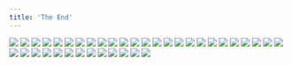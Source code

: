 ```yaml
---
title: 'The End'
---
```


![](vamp68.jpg)
![](vamp69.jpg)
![](vamp70.jpg)
![](vamp71.jpg)
![](vamp72.jpg)
![](vamp73.jpg)
![](vamp74.jpg)
![](vamp75.jpg)
![](vamp76.jpg)
![](vamp77.jpg)
![](vamp78.jpg)
![](vamp79.jpg)
![](vamp80.jpg)
![](vamp81.jpg)
![](vamp82.jpg)
![](vamp83.jpg)
![](vamp84.jpg)
![](vamp85.jpg)
![](vamp86.jpg)
![](vamp87.jpg)
![](vamp88.jpg)
![](vamp89.jpg)
![](vamp90.jpg)
![](vamp91.jpg)
![](vamp92.jpg)
![](vamp93.jpg)
![](vamp94.jpg)
![](vamp95.jpg)
![](vamp96.jpg)
![](vamp97.jpg)
![](vamp98.jpg)
![](vamp99.jpg)
![](vamp100.jpg)
![](vamp101.jpg)
![](vamp102.jpg)
![](vamp103.jpg)
![](vamp104.jpg)
![](vamp105.jpg)
